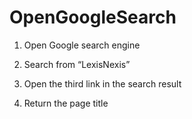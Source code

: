 # OpenGoogleSearch
  1. Open Google search engine

  2. Search from “LexisNexis”

  3. Open the third link in the search result  

  4. Return the page title
